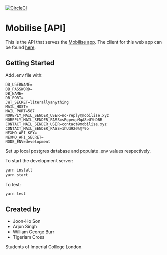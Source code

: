 [![CircleCI](https://circleci.com/gh/sonjoonho/mobilise-api.svg?style=svg&circle-token=4a5b4b343e565a15ae131f2598751cdbe4552492)](https://circleci.com/gh/sonjoonho/mobilise-api)

# Mobilise [API]

This is the API that serves the [Mobilise app](www.mobilise.xyz). The client for this web app can be found [here](https://github.com/sonjoonho/mobilise-frontend).

## Getting Started

Add .env file with:

```
DB_USERNAME=
DB_PASSWORD=
DB_NAME=
DB_PORT=
JWT_SECRET=literallyanything
MAIL_HOST=
MAIL_PORT=587
NOREPLY_MAIL_SENDER_USER=no-reply@mobilise.xyz
NOREPLY_MAIL_SENDER_PASS=sRgpeupMqA8eUYhDBR
CONTACT_MAIL_SENDER_USER=contact@mobilise.xyz
CONTACT_MAIL_SENDER_PASS=1hUd92e%@*9o
NEXMO_API_KEY=
NEXMO_API_SECRET=
NODE_ENV=development
```

Set up local postgres database and populate .env values respectively.

To start the development server:

```bash
yarn install
yarn start
```

To test:

```bash
yarn test
```

## Created by
- Joon-Ho Son
- Arjun Singh
- William George Burr
- Tigeriam Cross

Students of Imperial College London.
